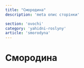 ```yaml
---
title: "Смородина"
description: 'meta опис сторінки'

section: 'ovochi'
category: 'yahidni-roslyny'
article: 'smorodyna'
---
```


# Смородина